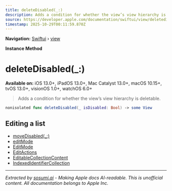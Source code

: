 ```yaml
---
title: deleteDisabled(_:)
description: Adds a condition for whether the view’s view hierarchy is deletable.
source: https://developer.apple.com/documentation/swiftui/view/deletedisabled(_:)
timestamp: 2025-10-29T00:11:59.870Z
---
```


**Navigation:** [Swiftui](/documentation/swiftui) › [view](/documentation/swiftui/view)

**Instance Method**

# deleteDisabled(_:)

**Available on:** iOS 13.0+, iPadOS 13.0+, Mac Catalyst 13.0+, macOS 10.15+, tvOS 13.0+, visionOS 1.0+, watchOS 6.0+

> Adds a condition for whether the view’s view hierarchy is deletable.

```swift
nonisolated func deleteDisabled(_ isDisabled: Bool) -> some View
```

## Editing a list

- [moveDisabled(_:)](/documentation/swiftui/view/movedisabled(_:))
- [editMode](/documentation/swiftui/environmentvalues/editmode)
- [EditMode](/documentation/swiftui/editmode)
- [EditActions](/documentation/swiftui/editactions)
- [EditableCollectionContent](/documentation/swiftui/editablecollectioncontent)
- [IndexedIdentifierCollection](/documentation/swiftui/indexedidentifiercollection)

---

*Extracted by [sosumi.ai](https://sosumi.ai) - Making Apple docs AI-readable.*
*This is unofficial content. All documentation belongs to Apple Inc.*
